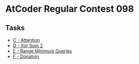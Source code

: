 # AtCoder Regular Contest 098
## Tasks
- [C - Attention](https://beta.atcoder.jp/contests/arc098/tasks/arc098_a)
- [D - Xor Sum 2](https://beta.atcoder.jp/contests/arc098/tasks/arc098_b)
- [E - Range Minimum Queries](https://beta.atcoder.jp/contests/arc098/tasks/arc098_c)
- [F - Donation](https://beta.atcoder.jp/contests/arc098/tasks/arc098_d)
